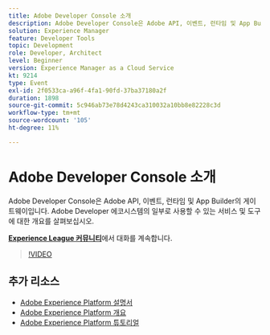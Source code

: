 ```yaml
---
title: Adobe Developer Console 소개
description: Adobe Developer Console은 Adobe API, 이벤트, 런타임 및 App Builder의 게이트웨이입니다. Adobe Developer 에코시스템의 일부로 사용할 수 있는 서비스 및 도구에 대한 개요를 살펴보십시오.
solution: Experience Manager
feature: Developer Tools
topic: Development
role: Developer, Architect
level: Beginner
version: Experience Manager as a Cloud Service
kt: 9214
type: Event
exl-id: 2f0533ca-a96f-4fa1-90fd-37ba37180a2f
duration: 1898
source-git-commit: 5c946ab73e78d4243ca310032a10bb8e82228c3d
workflow-type: tm+mt
source-wordcount: '105'
ht-degree: 11%

---
```


# Adobe Developer Console 소개

Adobe Developer Console은 Adobe API, 이벤트, 런타임 및 App Builder의 게이트웨이입니다. Adobe Developer 에코시스템의 일부로 사용할 수 있는 서비스 및 도구에 대한 개요를 살펴보십시오.

**[Experience League 커뮤니티](https://adobe.ly/2Y2DDld)**&#x200B;에서 대화를 계속합니다.

>[!VIDEO](https://video.tv.adobe.com/v/337771/?quality=12&learn=on&hidetitle=true)

## 추가 리소스

- [Adobe Experience Platform 설명서](https://experienceleague.adobe.com/docs/experience-platform.html?lang=ko)
- [Adobe Experience Platform 개요](https://experienceleague.adobe.com/docs/experience-platform/landing/home.html?lang=ko)
- [Adobe Experience Platform 튜토리얼](https://experienceleague.adobe.com/docs/platform-learn/tutorials/overview.html?lang=ko)
